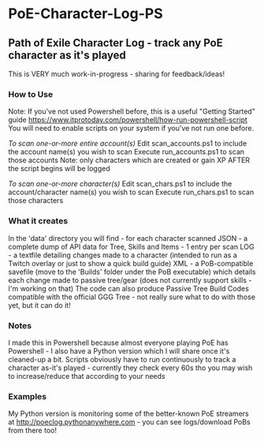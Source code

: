 # PoE-Character-Log-PS #
## Path of Exile Character Log - track any PoE character as it's played ##

This is VERY much work-in-progress - sharing for feedback/ideas!

### How to Use ###
Note: If you've not used Powershell before, this is a useful "Getting Started" guide
https://www.itprotoday.com/powershell/how-run-powershell-script
You will need to enable scripts on your system if you've not run one before.

*To scan one-or-more entire account(s)*
Edit scan_accounts.ps1 to include the account name(s) you wish to scan
Execute run_accounts.ps1 to scan those accounts
Note: only characters which are created or gain XP AFTER the script begins will be logged

*To scan one-or-more character(s)*
Edit scan_chars.ps1 to include the account/character name(s) you wish to scan
Execute run_chars.ps1 to scan those characters

### What it creates ###
In the 'data' directory you will find - for each character scanned
JSON - a complete dump of API data for Tree, Skills and Items - 1 entry per scan
LOG - a textfile detailing changes made to a character (intended to run as a Twitch overlay or just to show a quick build guide)
XML - a PoB-compatible savefile (move to the 'Builds' folder under the PoB executable) which details each change made to passive tree/gear (does not currently support skills - I'm working on that)
The code can also produce Passive Tree Build Codes compatible with the official GGG Tree - not really sure what to do with those yet, but it can do it!

### Notes ###
I made this in Powershell because almost everyone playing PoE has Powershell - I also have a Python version which I will share once it's cleaned-up a bit.
Scripts obviously have to run continuously to track a character as-it's played - currently they check every 60s tho you may wish to increase/reduce that according to your needs

### Examples ###
My Python version is monitoring some of the better-known PoE streamers at http://poeclog.pythonanywhere.com - you can see logs/download PoBs from there too!
